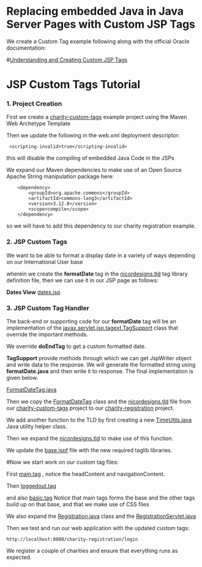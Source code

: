 # Replacing embedded Java in Java Server Pages with Custom JSP Tags


We create a Custom Tag example following along with the official Oracle documentation:	

#[Understanding and Creating Custom JSP Tags](https://docs.oracle.com/cd/E60665_01/as111170/TAGLB/quickstart.htm#TAGLB118)

# JSP Custom Tags Tutorial

### 1.  Project Creation


First we create a [charity-custom-tags](https://github.com/NicorDesigns/javawebdevcourse/tree/jee8web-jstl-finish/charity-custom-tags) example project using the Maven Web Archetype Template 

Then we update the following in the web.xml deployment descriptor:

	 <scripting-invalid>true</scripting-invalid>
	 
this will disable the compiling of embedded Java Code in the JSPs	 
	
We expand our Maven dependencies to make use of an Open Source Apache String manipulation
package here:

		<dependency>
		    <groupId>org.apache.commons</groupId>
		    <artifactId>commons-lang3</artifactId>
		    <version>3.12.0</version>
		    <scope>compile</scope>
		</dependency>

so we will have to add this dependency to our charity registration example.

### 2.  JSP Custom Tags

We want to be able to format a display date in a variety of ways depending on our International User base

wherein we create the **formatDate** tag in the [nicordesigns.tld](https://github.com/NicorDesigns/javawebdevcourse/blob/jee8web-jstl-finish/charity-custom-tags/src/main/webapp/WEB-INF/tld/nicordesigns.tld) tag library definition file, then we can use it in our JSP page as follows:

**Dates View** [dates.jsp](https://github.com/NicorDesigns/javawebdevcourse/blob/jee8web-jstl-finish/charity-custom-tags/src/main/webapp/WEB-INF/jsp/view/dates.jsp)

### 3.  JSP Custom Tag Handler

The back-end or supporting code for our **formatDate** tag will be an implementation of the [javax.servlet.jsp.tagext.TagSupport](https://javaee.github.io/javaee-spec/javadocs/javax/servlet/jsp/tagext/TagSupport.html) class that override the important methods.

We override **doEndTag** to get a custom formatted date.

**TagSupport** provide methods through which we can get JspWriter object and write data to the response. 
We will generate the formatted string using **formatDate.java** and then write it to response. The final implementation is given below.

[FormatDateTag.java](https://github.com/NicorDesigns/javawebdevcourse/blob/jee8web-jstl-finish/charity-custom-tags/src/main/java/com/nicordesigns/tag/FormatDateTag.java)


Then we copy the [FormatDateTag](https://github.com/NicorDesigns/javawebdevcourse/blob/jee8web-jstl-finish/charity-custom-tags/src/main/java/com/nicordesigns/tag/FormatDateTag.java) class and the [nicordesigns.tld](https://github.com/NicorDesigns/javawebdevcourse/blob/jee8web-jstl-finish/charity-custom-tags/src/main/webapp/WEB-INF/tld/nicordesigns.tld) file from  our [charity-custom-tags](https://github.com/NicorDesigns/javawebdevcourse/tree/jee8web-jstl-finish/charity-custom-tags) project to our [charity-registration](https://github.com/NicorDesigns/javawebdevcourse/tree/jee8web-jstl-finish/charity-registration) project.

We add another function to the TLD by first creating a new [TimeUtils.java](https://github.com/NicorDesigns/javawebdevcourse/blob/jee8web-jstl-finish/charity-registration/src/main/java/com/nicordesigns/TimeUtils.java) Java utility helper class.

Then we expand the [nicordesigns.tld](https://github.com/NicorDesigns/javawebdevcourse/blob/jee8web-jstl-finish/charity-registration/src/main/webapp/WEB-INF/tld/nicordesigns.tld) to make use of this function.

We update the [base.jspf](https://github.com/NicorDesigns/javawebdevcourse/blob/jee8web-jstl-finish/charity-registration/src/main/webapp/WEB-INF/jsp/base.jspf) file with the new required taglib libraries. 
  
#Now we start work on our custom tag files:

First [main.tag](https://github.com/NicorDesigns/javawebdevcourse/blob/jee8web-jstl-finish/charity-registration/src/main/webapp/WEB-INF/tags/template/main.tag) , notice the headContent and navigationContent.

Then [loggedout.tag](https://github.com/NicorDesigns/javawebdevcourse/blob/jee8web-jstl-finish/charity-registration/src/main/webapp/WEB-INF/tags/template/loggedOut.tag) 

and also [basic.tag](https://github.com/NicorDesigns/javawebdevcourse/blob/jee8web-jstl-finish/charity-registration/src/main/webapp/WEB-INF/tags/template/basic.tag)
Notice that main tags forms the base and the other tags build up on that base, and that we make use of CSS files

We also expand the [Registration.java](https://github.com/NicorDesigns/javawebdevcourse/blob/jee8web-jstl-finish/charity-registration/src/main/java/com/nicordesigns/Registration.java) class and the [RegistrationServlet.java](https://github.com/NicorDesigns/javawebdevcourse/blob/jee8web-jstl-finish/charity-registration/src/main/java/com/nicordesigns/RegistrationServlet.java)


Then we test and run our web application with the updated custom tags:
 
	http://localhost:8080/charity-registration/login
 	 
We register a couple of charities and ensure that everything runs as expected.



